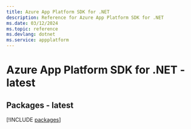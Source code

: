 ```yaml
---
title: Azure App Platform SDK for .NET
description: Reference for Azure App Platform SDK for .NET
ms.date: 03/12/2024
ms.topic: reference
ms.devlang: dotnet
ms.service: appplatform
---
```

# Azure App Platform SDK for .NET - latest
## Packages - latest
[!INCLUDE [packages](app-platform-index.md)]